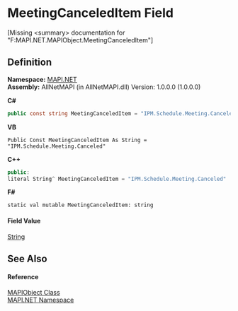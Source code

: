 # MeetingCanceledItem Field


\[Missing &lt;summary&gt; documentation for "F:MAPI.NET.MAPIObject.MeetingCanceledItem"\]



## Definition
**Namespace:** <a href="5bef4637-66f8-16d4-e5f4-4d0da57a1538.md">MAPI.NET</a>  
**Assembly:** AllNetMAPI (in AllNetMAPI.dll) Version: 1.0.0.0 (1.0.0.0)

**C#**
``` C#
public const string MeetingCanceledItem = "IPM.Schedule.Meeting.Canceled"
```
**VB**
``` VB
Public Const MeetingCanceledItem As String = "IPM.Schedule.Meeting.Canceled"
```
**C++**
``` C++
public:
literal String^ MeetingCanceledItem = "IPM.Schedule.Meeting.Canceled"
```
**F#**
``` F#
static val mutable MeetingCanceledItem: string
```



#### Field Value
<a href="https://learn.microsoft.com/dotnet/api/system.string" target="_blank" rel="noopener noreferrer">String</a>

## See Also


#### Reference
<a href="6aa245b8-3fdd-0cd0-a3f7-bdccb4596d2c.md">MAPIObject Class</a>  
<a href="5bef4637-66f8-16d4-e5f4-4d0da57a1538.md">MAPI.NET Namespace</a>  
